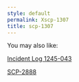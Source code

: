 ```yaml
---
style: default
permalink: Xscp-1307
title: scp-1307
---
```

You may also like:

[Incident Log 1245-043](http://scp-wiki.net/incident-log-1245-043)

[SCP-2888](http://scp-wiki.net/scp-2888)
